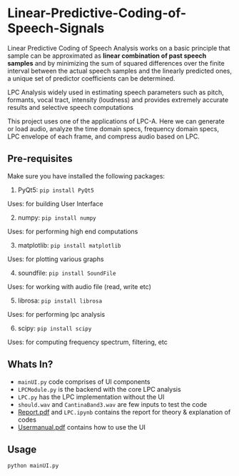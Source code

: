 # Linear-Predictive-Coding-of-Speech-Signals

Linear Predictive Coding of Speech Analysis works on a basic principle that sample can be approximated as **linear combination of past speech samples** and by minimizing the sum of squared differences over the finite interval between the actual speech samples and the linearly predicted ones, a unique set of predictor coefficients can be determined.

LPC Analysis widely used in estimating speech parameters such as pitch, formants, vocal tract, intensity (loudness) and provides extremely accurate results and selective speech computations

This project uses one of the applications of LPC-A. Here we can generate or load audio, analyze the time domain specs, frequency domain specs, LPC envelope of each frame, and compress audio based on LPC.

## Pre-requisites
Make sure you have installed the following packages:

1) PyQt5: ```pip install PyQt5```

Uses: for building User Interface

2) numpy: ```pip install numpy```

Uses: for performing high end computations

3) matplotlib: ```pip install matplotlib```

Uses: for plotting various graphs

4) soundfile: ```pip install SoundFile```

Uses: for working with audio file (read, write etc)

5) librosa: ```pip install librosa```

Uses: for performing lpc analysis

6) scipy: ```pip install scipy```

Uses: for computing frequency spectrum, filtering, etc

## Whats In?

- ```mainUI.py``` code comprises of UI components
- ```LPCModule.py``` is the backend with the core LPC analysis
- ```LPC.py``` has the LPC implementation without the UI
- ```should.wav``` and ```CantinaBand3.wav``` are few inputs to test the code
-  [Report.pdf](https://github.com/Rajesh-Smartino/Linear-Predictive-Coding-of-Speech-Signals/blob/main/Report.pdf) and ```LPC.ipynb``` contains the report for theory & explanation of codes
-  [Usermanual.pdf](https://github.com/Rajesh-Smartino/Linear-Predictive-Coding-of-Speech-Signals/blob/a01a3dd6ead200eee00830e0e12f6ef644de8816/Usermanual.pdf) contains how to use the UI

## Usage

```python mainUI.py```

